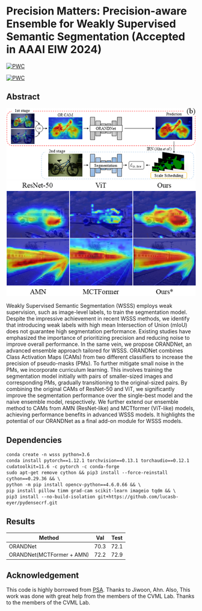 # Precision Matters: Precision-aware Ensemble for Weakly Supervised Semantic Segmentation (Accepted in AAAI EIW 2024)

[![PWC](https://img.shields.io/endpoint.svg?url=https://paperswithcode.com/badge/precision-matters-precision-aware-ensemble/weakly-supervised-semantic-segmentation-on-1)](https://paperswithcode.com/sota/weakly-supervised-semantic-segmentation-on-1?p=precision-matters-precision-aware-ensemble)

[![PWC](https://img.shields.io/endpoint.svg?url=https://paperswithcode.com/badge/precision-matters-precision-aware-ensemble/weakly-supervised-semantic-segmentation-on)](https://paperswithcode.com/sota/weakly-supervised-semantic-segmentation-on?p=precision-matters-precision-aware-ensemble)


## Abstract

![fig1](./fig1.png)
![fig2](./fig2.png)


Weakly Supervised Semantic Segmentation (WSSS) employs weak supervision, such as image-level labels, to train the segmentation model. Despite the impressive achievement in recent WSSS methods, we identify that introducing weak labels with high mean Intersection of Union (mIoU) does not guarantee high segmentation performance. Existing studies have emphasized the importance of prioritizing precision and reducing noise to improve overall performance. In the same vein, we propose ORANDNet, an advanced ensemble approach tailored for WSSS. ORANDNet combines Class Activation Maps (CAMs) from two different classifiers to increase the precision of pseudo-masks (PMs). 
To further mitigate small noise in the PMs, we incorporate curriculum learning. This involves training the segmentation model initially with pairs of smaller-sized images and corresponding PMs, gradually transitioning to the original-sized pairs.
By combining the original CAMs of ResNet-50 and ViT, we significantly improve the segmentation performance over the single-best model and the naive ensemble model, respectively. We further extend our ensemble method to CAMs from AMN (ResNet-like) and MCTformer (ViT-like) models, achieving performance benefits in advanced WSSS models. It highlights the potential of our ORANDNet as a final add-on module for WSSS models.


## Dependencies

```
conda create -n wsss python=3.6
conda install pytorch==1.12.1 torchvision==0.13.1 torchaudio==0.12.1 cudatoolkit=11.6 -c pytorch -c conda-forge
sudo apt-get remove cython && pip3 install --force-reinstall cython==0.29.36 && \
python -m pip install opencv-python==4.6.0.66 && \
pip install pillow timm grad-cam scikit-learn imageio tqdm && \
pip3 install --no-build-isolation git+https://github.com/lucasb-eyer/pydensecrf.git
```


## Results

| Method        | Val  | Test |
|---------------|------|------|
| ORANDNet          | 70.3 | 72.1 |
| ORANDNet(MCTFormer + AMN) | 72.2 | 72.9 |


## Acknowledgement

This code is highly borrowed from [PSA](https://github.com/jiwoon-ahn/psa). Thanks to Jiwoon, Ahn. Also, This work was done with great help from the members of the CVML Lab. Thanks to the members of the CVML Lab.
